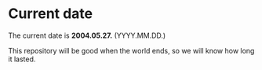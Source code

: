 # Current date

The current date is **2004.05.27.** (YYYY.MM.DD.)

This repository will be good when the world ends, so we will know how long it lasted.